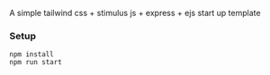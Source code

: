 A simple tailwind css + stimulus js + express + ejs start up template

### Setup

``` shell
npm install
npm run start
```
